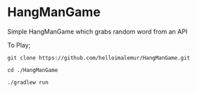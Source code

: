 # HangManGame
Simple HangManGame which grabs random word from an API


To Play;

```git clone https://github.com/helloimalemur/HangManGame.git```

```cd ./HangManGame```

```./gradlew run```
